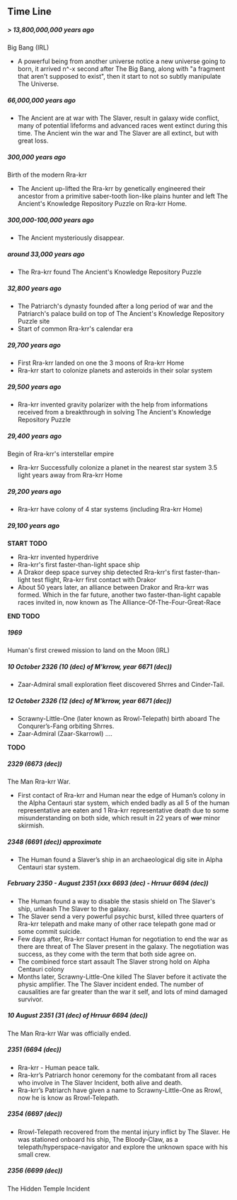 ## Time Line

##### > 13,800,000,000 years ago

Big Bang (IRL)

- A powerful being from another universe notice a new universe going to born, it arrived n^-x second after The Big Bang, along with "a fragment that aren't supposed to exist", then it start to not so subtly manipulate The Universe.

##### 66,000,000 years ago

- The Ancient are at war with The Slaver, result in galaxy wide conflict, many of potential lifeforms and advanced races went extinct during this time.
The Ancient win the war and The Slaver are all extinct, but with great loss.

##### 300,000 years ago

Birth of the modern Rra-krr

- The Ancient up-lifted the Rra-krr by genetically engineered their ancestor from a primitive saber-tooth lion-like plains hunter and left The Ancient's Knowledge Repository Puzzle on Rra-krr Home.

##### 300,000-100,000 years ago

- The Ancient mysteriously disappear.

##### around 33,000 years ago

- The Rra-krr found The Ancient's Knowledge Repository Puzzle

##### 32,800 years ago

- The Patriarch's dynasty founded after a long period of war and the Patriarch's palace build on top of The Ancient's Knowledge Repository Puzzle site
- Start of common Rra-krr's calendar era

##### 29,700 years ago

- First Rra-krr landed on one the 3 moons of Rra-krr Home
- Rra-krr start to colonize planets and asteroids in their solar system

##### 29,500 years ago

- Rra-krr invented gravity polarizer with the help from informations received from a breakthrough in solving The Ancient's Knowledge Repository Puzzle

##### 29,400 years ago

Begin of Rra-krr's interstellar empire

- Rra-krr Successfully colonize a planet in the nearest star system 3.5 light years away from Rra-krr Home

##### 29,200 years ago

- Rra-krr have colony of 4 star systems (including Rra-krr Home)

##### 29,100 years ago

**START TODO**

- Rra-krr invented hyperdrive
- Rra-krr's first faster-than-light space ship
- A Drakor deep space survey ship detected Rra-krr's first faster-than-light test flight, Rra-krr first contact with Drakor
- About 50 years later, an alliance between Drakor and Rra-krr was formed. Which in the far future, another two faster-than-light capable races invited in, now known as The Alliance-Of-The-Four-Great-Race

**END TODO**

##### 1969

Human's first crewed mission to land on the Moon (IRL)

##### 10 October 2326 (10 (dec) of M'krrow, year 6671 (dec))

- Zaar-Admiral small exploration fleet discovered Shrres and Cinder-Tail.

##### 12 October 2326 (12 (dec) of M'krrow, year 6671 (dec))

- Scrawny-Little-One (later known as Rrowl-Telepath) birth aboard The Conqurer’s-Fang orbiting Shrres.
- Zaar-Admiral (Zaar-Skarrowl) ....

**TODO**

##### 2329 (6673 (dec))

The Man Rra-krr War.

- First contact of Rra-krr and Human near the edge of Human’s colony in the Alpha Centauri star system, which ended badly as all 5 of the human representative are eaten and 1 Rra-krr representative death due to some misunderstanding on both side, which result in 22 years of ~~war~~ minor skirmish.

##### 2348 (6691 (dec)) approximate

- The Human found a Slaver’s ship in an archaeological dig site in Alpha Centauri star system.

##### February 2350 - August 2351 (xxx 6693 (dec) - Hrruur 6694 (dec))

- The Human found a way to disable the stasis shield on The Slaver's ship, unleash The Slaver to the galaxy.
- The Slaver send a very powerful psychic burst, killed three quarters of Rra-krr telepath and make many of other race telepath gone mad or some commit suicide.
- Few days after, Rra-krr contact Human for negotiation to end the war as there are threat of The Slaver present in the galaxy. The negotiation was success, as they come with the term that both side agree on.
- The combined force start assault The Slaver strong hold on Alpha Centauri colony
- Months later, Scrawny-Little-One killed The Slaver before it activate the physic amplifier.
The The Slaver incident ended. The number of causalities are far greater than the war it self, and lots of mind damaged survivor.

##### 10 August 2351 (31 (dec) of Hrruur 6694 (dec))

The Man Rra-krr War was officially ended.

##### 2351 (6694 (dec))

- Rra-krr - Human peace talk.
- Rra-krr’s Patriarch honor ceremony for the combatant from all races who involve in The Slaver Incident, both alive and death.
- Rra-krr’s Patriarch have given a name to Scrawny-Little-One as Rrowl, now he is know as Rrowl-Telepath.

##### 2354 (6697 (dec))

- Rrowl-Telepath recovered from the mental injury inflict by The Slaver. He was stationed onboard his ship, The Bloody-Claw, as a telepath/hyperspace-navigator and explore the unknown space with his small crew.

##### 2356 (6699 (dec))

The Hidden Temple Incident
